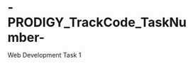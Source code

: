 # -PRODIGY_TrackCode_TaskNumber-
Web Development
Task 1
<!DOCTYPE html>
<html lang="en">
<head>
    <meta charset="UTF-8">
    <meta name="viewport" content="width=device-width, initial-scale=1.0">
    <title>Interactive Navigation Menu</title>
    <style>
        * {
            margin: 0;
            padding: 0;
            box-sizing: border-box;
        }

        body {
            font-family: Arial, sans-serif;
            line-height: 1.6;
            padding-top: 80px; /* Space for fixed navigation */
        }

        .nav-bar {
            position: fixed;
            top: 0;
            width: 100%;
            background: rgba(0, 0, 0, 0.7);
            padding: 1rem 0;
            transition: all 0.3s ease;
            z-index: 1000;
        }

        .nav-bar.scrolled {
            background: #ffffff;
            box-shadow: 0 2px 10px rgba(0, 0, 0, 0.1);
        }

        .nav-bar ul {
            list-style: none;
            display: flex;
            justify-content: center;
            margin: 0;
            padding: 0;
        }

        .nav-bar li {
            margin: 0 20px;
        }

        .nav-bar a {
            color: white;
            text-decoration: none;
            font-size: 1.1rem;
            transition: color 0.3s, transform 0.2s;
        }

        .nav-bar.scrolled a {
            color: #333;
        }

        .nav-bar a:hover {
            color: #007bff;
            transform: translateY(-2px);
        }

        /* Content section for demonstration */
        .content {
            height: 2000px;
            padding: 20px;
            text-align: center;
        }
    </style>
</head>
<body>
    <nav class="nav-bar" id="navBar">
        <ul>
            <li><a href="#home">Home</a></li>
            <li><a href="#about">About</a></li>
            <li><a href="#services">Services</a></li>
            <li><a href="#contact">Contact</a></li>
        </ul>
    </nav>

    <div class="content">
        <h1>Scroll Down to See Navigation Effect</h1>
        <p>(Sample content for demonstration)</p>
    </div>

    <script>
        // Scroll effect for navigation
        window.addEventListener('scroll', function() {
            const navBar = document.getElementById('navBar');
            if (window.scrollY > 50) {
                navBar.classList.add('scrolled');
            } else {
                navBar.classList.remove('scrolled');
            }
        });

        // Hover effect for menu items
        document.querySelectorAll('.nav-bar a').forEach(link => {
            link.addEventListener('mouseover', function() {
                this.style.transition = 'all 0.3s ease';
            });
            
            link.addEventListener('mouseout', function() {
                this.style.transform = 'translateY(0)';
            });
        });
    </script>
</body>
</html>

